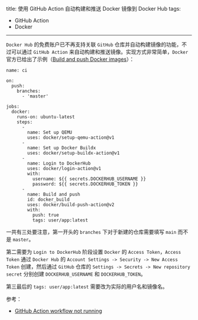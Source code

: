 title: 使用 GitHub Action 自动构建和推送 Docker 镜像到 Docker Hub
tags:
- GitHub Action
- Docker
---

`Docker Hub` 的免费账户已不再支持关联 `GitHub` 仓库并自动构建镜像的功能，不过可以通过 `GitHub Action` 来自动构建和推送镜像。实现方式非常简单，`Docker` 官方已给出了示例（[Build and push Docker images](https://github.com/marketplace/actions/build-and-push-docker-images)）：

```
name: ci

on:
  push:
    branches:
      - 'master'

jobs:
  docker:
    runs-on: ubuntu-latest
    steps:
      -
        name: Set up QEMU
        uses: docker/setup-qemu-action@v1
      -
        name: Set up Docker Buildx
        uses: docker/setup-buildx-action@v1
      -
        name: Login to DockerHub
        uses: docker/login-action@v1 
        with:
          username: ${{ secrets.DOCKERHUB_USERNAME }}
          password: ${{ secrets.DOCKERHUB_TOKEN }}
      -
        name: Build and push
        id: docker_build
        uses: docker/build-push-action@v2
        with:
          push: true
          tags: user/app:latest
```

一共有三处要注意，第一开头的 `branches` 下对于新建的仓库需要填写 `main` 而不是 `master`。

第二需要为 `Login to DockerHub` 阶段设置 `Docker` 的 `Access Token`，`Access Token` 通过 `Docker Hub` 的 `Account Settings -> Security -> New Access Token` 创建，然后通过 `GitHub` 仓库的 `Settings -> Secrets -> New repository secret` 分别创建 `DOCKERHUB_USERNAME` 和 `DOCKERHUB_TOKEN`。

第三最后的 `tags: user/app:latest` 需要改为实际的用户名和镜像名。

参考：

- [GitHub Action workflow not running](https://stackoverflow.com/questions/61989951/github-action-workflow-not-running)

